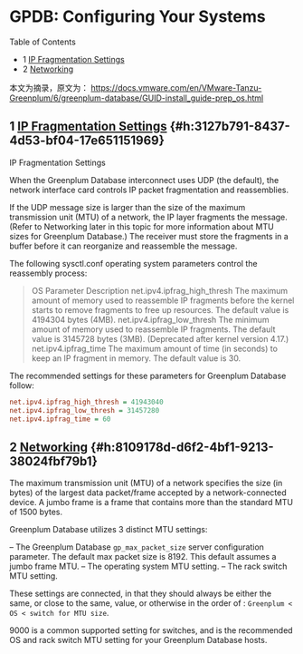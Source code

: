 # GPDB: Configuring Your Systems


<div class="ox-hugo-toc toc has-section-numbers">

<div class="heading">Table of Contents</div>

- <span class="section-num">1</span> [IP Fragmentation Settings](#h:3127b791-8437-4d53-bf04-17e651151969)
- <span class="section-num">2</span> [Networking](#h:8109178d-d6f2-4bf1-9213-38024fbf79b1)

</div>
<!--endtoc-->


本文为摘录，原文为： https://docs.vmware.com/en/VMware-Tanzu-Greenplum/6/greenplum-database/GUID-install_guide-prep_os.html



## <span class="section-num">1</span> [IP Fragmentation Settings](https://docs.vmware.com/en/VMware-Tanzu-Greenplum/6/greenplum-database/GUID-install_guide-prep_os.html#:~:text=IP%20Fragmentation%20Settings) {#h:3127b791-8437-4d53-bf04-17e651151969}

IP Fragmentation Settings

When the Greenplum Database interconnect uses UDP (the default), the network interface
card controls IP packet fragmentation and reassemblies.

If the UDP message size is larger than the size of the maximum transmission unit (MTU) of
a network, the IP layer fragments the message. (Refer to Networking later in this topic
for more information about MTU sizes for Greenplum Database.) The receiver must store the
fragments in a buffer before it can reorganize and reassemble the message.

The following sysctl.conf operating system parameters control the reassembly process:

> OS Parameter  Description
> net.ipv4.ipfrag_high_thresh  The maximum amount of memory used to reassemble IP
>   fragments before the kernel starts to remove fragments
>   to free up resources. The default value is 4194304
>   bytes (4MB).
> net.ipv4.ipfrag_low_thresh  The minimum amount of memory used to reassemble IP
>   fragments. The default value is 3145728 bytes (3MB).
>   (Deprecated after kernel version 4.17.)
> net.ipv4.ipfrag_time  The maximum amount of time (in seconds) to keep an IP
>   fragment in memory. The default value is 30.

The recommended settings for these parameters for Greenplum Database follow:

```cfg
net.ipv4.ipfrag_high_thresh = 41943040
net.ipv4.ipfrag_low_thresh = 31457280
net.ipv4.ipfrag_time = 60
```


## <span class="section-num">2</span> [Networking](https://docs.vmware.com/en/VMware-Tanzu-Greenplum/6/greenplum-database/GUID-install_guide-prep_os.html#networking%23:~:text=Networking) {#h:8109178d-d6f2-4bf1-9213-38024fbf79b1}

The maximum transmission unit (MTU) of a network specifies the size (in bytes) of the largest data packet/frame accepted
by a network-connected device. A jumbo frame is a frame that contains more than the standard MTU of 1500 bytes.

Greenplum Database utilizes 3 distinct MTU settings:

– The Greenplum Database `gp_max_packet_size` server configuration parameter. The default max packet size is 8192. This
  default assumes a jumbo frame MTU.
– The operating system MTU setting.
– The rack switch MTU setting.

These settings are connected, in that they should always be either the same,
or close to the same, value, or otherwise in the order of :
 `Greenplum < OS < switch for MTU size`.

9000 is a common supported setting for switches, and is the recommended OS and
rack switch MTU setting for your Greenplum Database hosts.

